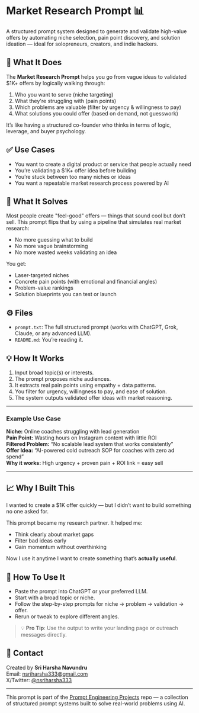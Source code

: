 # Market Research Prompt 📊

A structured prompt system designed to generate and validate high-value offers by automating niche selection, pain point discovery, and solution ideation — ideal for solopreneurs, creators, and indie hackers.

## 🎯 What It Does

The **Market Research Prompt** helps you go from vague ideas to validated $1K+ offers by logically walking through:

1. Who you want to serve (niche targeting)
2. What they're struggling with (pain points)
3. Which problems are valuable (filter by urgency & willingness to pay)
4. What solutions you could offer (based on demand, not guesswork)

It’s like having a structured co-founder who thinks in terms of logic, leverage, and buyer psychology.

## ✅ Use Cases

- You want to create a digital product or service that people actually need  
- You’re validating a $1K+ offer idea before building  
- You’re stuck between too many niches or ideas  
- You want a repeatable market research process powered by AI  

## 🧠 What It Solves

Most people create "feel-good" offers — things that sound cool but don’t sell. This prompt flips that by using a pipeline that simulates real market research:

- No more guessing what to build  
- No more vague brainstorming  
- No more wasted weeks validating an idea  

You get:
- Laser-targeted niches  
- Concrete pain points (with emotional and financial angles)  
- Problem-value rankings  
- Solution blueprints you can test or launch

## ⚙️ Files

- `prompt.txt`: The full structured prompt (works with ChatGPT, Grok, Claude, or any advanced LLM).
- `README.md`: You’re reading it.

## 💡 How It Works

1. Input broad topic(s) or interests.
2. The prompt proposes niche audiences.
3. It extracts real pain points using empathy + data patterns.
4. You filter for urgency, willingness to pay, and ease of solution.
5. The system outputs validated offer ideas with market reasoning.

---

### Example Use Case

**Niche:** Online coaches struggling with lead generation  
**Pain Point:** Wasting hours on Instagram content with little ROI  
**Filtered Problem:** “No scalable lead system that works consistently”  
**Offer Idea:** “AI-powered cold outreach SOP for coaches with zero ad spend”  
**Why it works:** High urgency + proven pain + ROI link = easy sell

---

## 📈 Why I Built This

I wanted to create a $1K offer quickly — but I didn’t want to build something no one asked for.

This prompt became my research partner. It helped me:
- Think clearly about market gaps  
- Filter bad ideas early  
- Gain momentum without overthinking  

Now I use it anytime I want to create something that’s **actually useful**.

## 🚀 How To Use It

- Paste the prompt into ChatGPT or your preferred LLM.
- Start with a broad topic or niche.
- Follow the step-by-step prompts for niche → problem → validation → offer.
- Rerun or tweak to explore different angles.

> 💡 **Pro Tip**: Use the output to write your landing page or outreach messages directly.

## 💬 Contact

Created by **Sri Harsha Navundru**  
Email: nsriharsha333@gmail.com  
X/Twitter: [@nsriharsha333](https://twitter.com/nsriharsha333)

---

This prompt is part of the [Prompt Engineering Projects](https://github.com/harsha123e/prompt-engineering-projects) repo — a collection of structured prompt systems built to solve real-world problems using AI.

